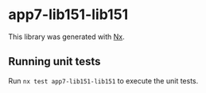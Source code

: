 # app7-lib151-lib151

This library was generated with [Nx](https://nx.dev).

## Running unit tests

Run `nx test app7-lib151-lib151` to execute the unit tests.

